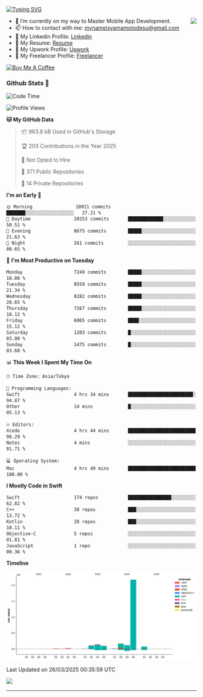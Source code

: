 
[![Typing SVG](https://readme-typing-svg.demolab.com/?lines=Thank+You+For+Visiting!!;You+Are+Welcome✨;I+am+Kyo+Yamamoto;Mobile+Developer)](https://git.io/typing-svg)
<p>
<img align="right" src="https://media.giphy.com/media/26ufdb3cYKwbRtYVW/giphy.gif" style="max-width:100%;" height="150px">

- 🌱 I’m currently on my way to Master Mobile App Development.
- 📫 How to contact with me: mynameisyamamotodesu@gmail.com
- 🔗 My Linkedin Profile: [Linkedin](https://www.linkedin.com/in/kyo-yamamoto-a2ab50239)
- 🔗 My Resume: [Resume](https://www.kickresume.com/cv/rNok4e/)
- 🔗 My Upwork Profile: [Upwork](https://www.upwork.com/freelancers/~01aa9115102bb4af25)
- 🔗 My Freelancer Profile: [Freelancer](https://www.freelancer.com/u/yamamotodesu)

<a href="https://www.buymeacoffee.com/kyoyamamoto" target="_blank"><img src="https://cdn.buymeacoffee.com/buttons/default-orange.png" alt="Buy Me A Coffee" height="41" width="174"></a>

### Github Stats 🥇 
<!--START_SECTION:waka-->
![Code Time](http://img.shields.io/badge/Code%20Time-1%2C092%20hrs%2030%20mins-blue)

![Profile Views](http://img.shields.io/badge/Profile%20Views-0-blue)

**🐱 My GitHub Data** 

> 📦 963.8 kB Used in GitHub's Storage 
 > 
> 🏆 203 Contributions in the Year 2025
 > 
> 🚫 Not Opted to Hire
 > 
> 📜 371 Public Repositories 
 > 
> 🔑 14 Private Repositories 
 > 
**I'm an Early 🐤** 

```text
🌞 Morning                10911 commits       ███████░░░░░░░░░░░░░░░░░░   27.21 % 
🌆 Daytime                20253 commits       █████████████░░░░░░░░░░░░   50.51 % 
🌃 Evening                8675 commits        █████░░░░░░░░░░░░░░░░░░░░   21.63 % 
🌙 Night                  261 commits         ░░░░░░░░░░░░░░░░░░░░░░░░░   00.65 % 
```
📅 **I'm Most Productive on Tuesday** 

```text
Monday                   7249 commits        █████░░░░░░░░░░░░░░░░░░░░   18.08 % 
Tuesday                  8559 commits        █████░░░░░░░░░░░░░░░░░░░░   21.34 % 
Wednesday                8282 commits        █████░░░░░░░░░░░░░░░░░░░░   20.65 % 
Thursday                 7267 commits        █████░░░░░░░░░░░░░░░░░░░░   18.12 % 
Friday                   6065 commits        ████░░░░░░░░░░░░░░░░░░░░░   15.12 % 
Saturday                 1203 commits        █░░░░░░░░░░░░░░░░░░░░░░░░   03.00 % 
Sunday                   1475 commits        █░░░░░░░░░░░░░░░░░░░░░░░░   03.68 % 
```


📊 **This Week I Spent My Time On** 

```text
🕑︎ Time Zone: Asia/Tokyo

💬 Programming Languages: 
Swift                    4 hrs 34 mins       ████████████████████████░   94.87 % 
Other                    14 mins             █░░░░░░░░░░░░░░░░░░░░░░░░   05.13 % 

🔥 Editors: 
Xcode                    4 hrs 44 mins       █████████████████████████   98.29 % 
Notes                    4 mins              ░░░░░░░░░░░░░░░░░░░░░░░░░   01.71 % 

💻 Operating System: 
Mac                      4 hrs 49 mins       █████████████████████████   100.00 % 
```

**I Mostly Code in Swift** 

```text
Swift                    174 repos           ████████████████░░░░░░░░░   62.82 % 
C++                      38 repos            ███░░░░░░░░░░░░░░░░░░░░░░   13.72 % 
Kotlin                   28 repos            ███░░░░░░░░░░░░░░░░░░░░░░   10.11 % 
Objective-C              5 repos             ░░░░░░░░░░░░░░░░░░░░░░░░░   01.81 % 
JavaScript               1 repo              ░░░░░░░░░░░░░░░░░░░░░░░░░   00.36 % 
```



**Timeline**

![Lines of Code chart](https://raw.githubusercontent.com/YamamotoDesu/YamamotoDesu/main/assets/bar_graph.png)


 Last Updated on 26/03/2025 00:35:59 UTC
<!--END_SECTION:waka-->

![](https://github-profile-summary-cards.vercel.app/api/cards/profile-details?username=YamamotoDesu&theme=vue)

----
